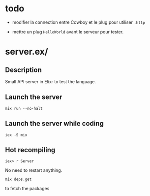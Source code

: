 

# todo

 - modifier la connection entre Cowboy et le plug pour utiliser `.http`

 - mettre un plug `HelloWorld` avant le serveur pour tester.


# server.ex/

## Description

Small API server in Elixr to test the language.

## Launch the server

```
mix run --no-halt
```

## Launch the server while coding

```
iex -S mix
```

## Hot recompiling

```
iex> r Server
```

No need to restart anything.

```
mix deps.get
```
to fetch the packages



